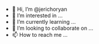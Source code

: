 - 👋 Hi, I’m @jerichoryan
- 👀 I’m interested in ...
- 🌱 I’m currently learning ...
- 💞️ I’m looking to collaborate on ...
- 📫 How to reach me ...

<!---
jerichoryan/jerichoryan is a ✨ special ✨ repository because its `README.md` (this file) appears on your GitHub profile.
You can click the Preview link to take a look at your changes.
--->
